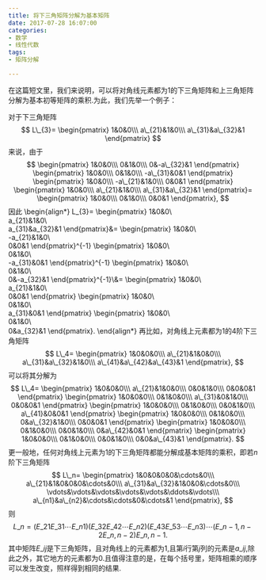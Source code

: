 ```yaml
---
title: 将下三角矩阵分解为基本矩阵
date: 2017-07-28 16:07:00
categories:
- 数学
- 线性代数
tags:
- 矩阵分解

---
```

在这篇短文里，我们来说明，可以将对角线元素都为$1$的下三角矩阵和上三角矩阵分解为基本初等矩阵的乘积.为此，我们先举一个例子：

对于下三角矩阵
$$
L\_{3}=
\begin{pmatrix}
  1&0&0\\\
  a\_{21}&1&0\\\
  a\_{31}&a\_{32}&1
\end{pmatrix}
$$
来说，由于
$$
\begin{pmatrix} 1&0&0\\\ 0&1&0\\\
  0&-a\_{32}&1 \end{pmatrix} \begin{pmatrix} 1&0&0\\\ 0&1&0\\\
  -a\_{31}&0&1 \end{pmatrix} \begin{pmatrix} 1&0&0\\\ -a\_{21}&1&0\\\
  0&0&1 \end{pmatrix} \begin{pmatrix} 1&0&0\\\ a\_{21}&1&0\\\
  a\_{31}&a\_{32}&1 \end{pmatrix}= \begin{pmatrix} 1&0&0\\\ 0&1&0\\\
  0&0&1 \end{pmatrix},
$$
因此
\begin{align\*} 
L\_{3}= \begin{pmatrix}
1&0&0\\\
a\_{21}&1&0\\\
a\_{31}&a\_{32}&1
\end{pmatrix}&=
\begin{pmatrix}
1&0&0\\\
-a\_{21}&1&0\\\
0&0&1
\end{pmatrix}^{-1}
\begin{pmatrix}
1&0&0\\\
0&1&0\\\
-a\_{31}&0&1
\end{pmatrix}^{-1}
\begin{pmatrix}
1&0&0\\\
0&1&0\\\
0&-a\_{32}&1
\end{pmatrix}^{-1}\\\&=
\begin{pmatrix}
1&0&0\\\
a\_{21}&1&0\\\
0&0&1
\end{pmatrix}
\begin{pmatrix}
1&0&0\\\
0&1&0\\\
a\_{31}&0&1
\end{pmatrix}
\begin{pmatrix}
1&0&0\\\
0&1&0\\\
0&a\_{32}&1
\end{pmatrix}.
\end{align\*}
再比如，对角线上元素都为$1$的$4$阶下三角矩阵
$$
L\_4=
\begin{pmatrix}
  1&0&0&0\\\
a\_{21}&1&0&0\\\
a\_{31}&a\_{32}&1&0\\\
a\_{41}&a\_{42}&a\_{43}&1
\end{pmatrix},
$$
可以将其分解为
$$
L\_4=
\begin{pmatrix}
  1&0&0&0\\\
a\_{21}&1&0&0\\\
0&0&1&0\\\
0&0&0&1
\end{pmatrix}
\begin{pmatrix}
  1&0&0&0\\\
0&1&0&0\\\
a\_{31}&0&1&0\\\
0&0&0&1
\end{pmatrix}
\begin{pmatrix}
  1&0&0&0\\\
0&1&0&0\\\
0&0&1&0\\\
a\_{41}&0&0&1
\end{pmatrix}
\begin{pmatrix}
  1&0&0&0\\\
0&1&0&0\\\
0&a\_{32}&1&0\\\
0&0&0&1
\end{pmatrix}
\begin{pmatrix}
  1&0&0&0\\\
0&1&0&0\\\
0&0&1&0\\\
0&a\_{42}&0&1
\end{pmatrix}
\begin{pmatrix}
  1&0&0&0\\\
0&1&0&0\\\
0&0&1&0\\\
0&0&a\_{43}&1
\end{pmatrix}.
$$
更一般地，任何对角线上元素为$1$的下三角矩阵都能分解成基本矩阵的乘积，即若$n$阶下三角矩阵
$$
L\_n=
\begin{pmatrix}
  1&0&0&0&0&\cdots&0\\\
  a\_{21}&1&0&0&0&\cdots&0\\\
  a\_{31}&a\_{32}&1&0&0&\cdots&0\\\
  \vdots&\vdots&\vdots&\vdots&\vdots&\ddots&\vdots\\\
  a\_{n1}&a\_{n2}&\cdots&\cdots&0&\cdots&1
\end{pmatrix},
$$
则
$$
L\_n=(E\_{21}E\_{31}\cdots E\_{n1})(E\_{32}E\_{42}\cdots
E\_{n2})(E\_{43}E\_{53}\cdots E\_{n3})\cdots (E\_{n-1,n-2}E\_{n,n-2})E\_{n,n-1}.
$$
其中矩阵$E\_{ij}$是下三角矩阵，且对角线上的元素都为$1$,且第$i$行第$j$列的元素是$a\_{ij}$,除此之外，其它地方的元素都为$0$.且值得注意的是，在每个括号里，矩阵相乘的顺序可以发生改变，照样得到相同的结果.